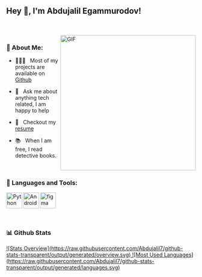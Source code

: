 ## Hey 👋, I'm Abdujalil Egammurodov!
<br/>
<br/>

<img align="right" alt="GIF" src="https://raw.githubusercontent.com/rahul-jha98/rahul-jha98/main/techstack.gif" width="360px"/>
  
### 🧐  About Me:

- 👨🏻‍💻 &nbsp; Most of my projects are available on [Github](https://github.com/Abdujalil7?tab=repositories)

- 💬 &nbsp; Ask me about anything tech related, I am happy to help

- 📝 &nbsp; Checkout my [resume](https://drive.google.com/file/d/1ZpR5pVBTnl_Qybq7GE3MGy1SB1JehVSE/view?usp=sharing)
- 📚 &nbsp; When I am free, I read detective books. 
<br>

### 🔨 Languages and Tools:


<a href="https://www.python.org" target="_blank"><img align="left" alt="Python" height ="42px" src="https://raw.githubusercontent.com/rahul-jha98/github_readme_icons/main/language_and_tools/square/python/python.svg"></a>
<a href="https://developer.android.com" target="_blank"> <img align="left" alt="Android" height ="42px" src="https://raw.githubusercontent.com/rahul-jha98/github_readme_icons/main/language_and_tools/square/android/android.svg"> </a>
<a href="https://www.figma.com/" target="_blank"> <img src="https://raw.githubusercontent.com/rahul-jha98/github_readme_icons/main/language_and_tools/square/figma/figma.svg" alt="figma" height='42px'/> </a>

<br>


### 📊 Github Stats
<a href='https://github.com/Abdujalil7/github-stats-transparent'>
![Stats Overview](https://raw.githubusercontent.com/Abdujalil7/github-stats-transparent/output/generated/overview.svg)
![Most Used Languages](https://raw.githubusercontent.com/Abdujalil7/github-stats-transparent/output/generated/languages.svg)


</a>

<br>

